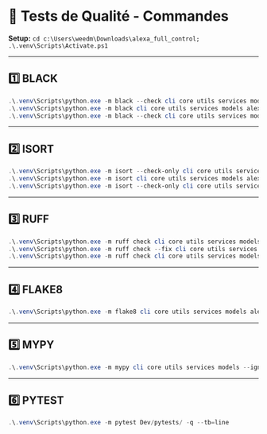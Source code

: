# 🧪 Tests de Qualité - Commandes

**Setup:** `cd c:\Users\weedm\Downloads\alexa_full_control; .\.venv\Scripts\Activate.ps1`

---

## 1️⃣ BLACK

```powershell
.\.venv\Scripts\python.exe -m black --check cli core utils services models alexa
.\.venv\Scripts\python.exe -m black cli core utils services models alexa
.\.venv\Scripts\python.exe -m black --check cli core utils services models alexa
```

---

## 2️⃣ ISORT

```powershell
.\.venv\Scripts\python.exe -m isort --check-only cli core utils services models alexa
.\.venv\Scripts\python.exe -m isort cli core utils services models alexa
.\.venv\Scripts\python.exe -m isort --check-only cli core utils services models alexa
```

---

## 3️⃣ RUFF

```powershell
.\.venv\Scripts\python.exe -m ruff check cli core utils services models alexa
.\.venv\Scripts\python.exe -m ruff check --fix cli core utils services models alexa
.\.venv\Scripts\python.exe -m ruff check cli core utils services models alexa
```

---

## 4️⃣ FLAKE8

```powershell
.\.venv\Scripts\python.exe -m flake8 cli core utils services models alexa --max-line-length=120 --ignore=E501,W293,W291
```

---

## 5️⃣ MYPY

```powershell
.\.venv\Scripts\python.exe -m mypy cli core utils services models --ignore-missing-imports
```

---

## 6️⃣ PYTEST

```powershell
.\.venv\Scripts\python.exe -m pytest Dev/pytests/ -q --tb=line
```
